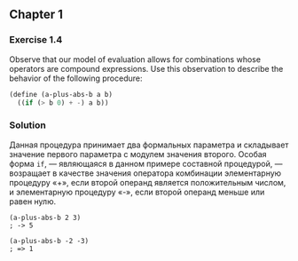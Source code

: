 ## Chapter 1

### Exercise 1.4

Observe that our model of evaluation allows for combinations whose operators are compound expressions. Use this observation to describe the behavior of the following procedure:

```scheme
(define (a-plus-abs-b a b)
  ((if (> b 0) + -) a b))
```

### Solution

Данная процедура принимает два формальных параметра и складывает значение первого параметра с модулем значения второго. Особая форма `if`, — являющаяся в данном примере составной процедурой, — возращает в качестве значения оператора комбинации элементарную процедуру «+», если второй операнд является положительным числом, и элементарную процедуру «-», если второй операнд меньше или равен нулю.

```cheme
(a-plus-abs-b 2 3)
; -> 5

(a-plus-abs-b -2 -3)
; => 1
```


